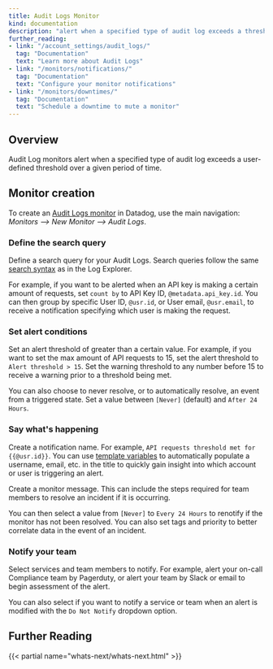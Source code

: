 ```yaml
---
title: Audit Logs Monitor
kind: documentation
description: "alert when a specified type of audit log exceeds a threshold"
further_reading:
- link: "/account_settings/audit_logs/"
  tag: "Documentation"
  text: "Learn more about Audit Logs"
- link: "/monitors/notifications/"
  tag: "Documentation"
  text: "Configure your monitor notifications"
- link: "/monitors/downtimes/"
  tag: "Documentation"
  text: "Schedule a downtime to mute a monitor"
---
```


## Overview

Audit Log monitors alert when a specified type of audit log exceeds a user-defined threshold over a given period of time.

## Monitor creation

To create an [Audit Logs monitor][1] in Datadog, use the main navigation: *Monitors --> New Monitor --> Audit Logs*.

### Define the search query

Define a search query for your Audit Logs. Search queries follow the same [search syntax][2] as in the Log Explorer.

For example, if you want to be alerted when an API key is making a certain amount of requests, set `count by` to API Key ID, `@metadata.api_key.id`. You can then group by specific User ID, `@usr.id`, or User email, `@usr.email`, to receive a notification specifying which user is making the request.

### Set alert conditions

Set an alert threshold of greater than a certain value. For example, if you want to set the max amount of API requests to 15, set the alert threshold to `Alert threshold > 15`. Set the warning threshold to any number before 15 to receive a warning prior to a threshold being met.

You can also choose to never resolve, or to automatically resolve, an event from a triggered state. Set a value between `[Never]` (default) and `After 24 Hours`.

### Say what's happening

Create a notification name. For example, `API requests threshold met for {{@usr.id}}`. You can use [template variables][3] to automatically populate a username, email, etc. in the title to quickly gain insight into which account or user is triggering an alert.

Create a monitor message. This can include the steps required for team members to resolve an incident if it is occurring.

You can then select a value from `[Never]` to `Every 24 Hours` to renotify if the monitor has not been resolved. You can also set tags and priority to better correlate data in the event of an incident.

### Notify your team

Select services and team members to notify. For example, alert your on-call Compliance team by Pagerduty, or alert your team by Slack or email to begin assessment of the alert.

You can also select if you want to notify a service or team when an alert is modified with the `Do Not Notify` dropdown option.

## Further Reading

{{< partial name="whats-next/whats-next.html" >}}

[1]: https://app.datadoghq.com/monitors/create/audit
[2]: /logs/explorer/search_syntax/
[3]: /getting_started/monitors/#say-whats-happening
